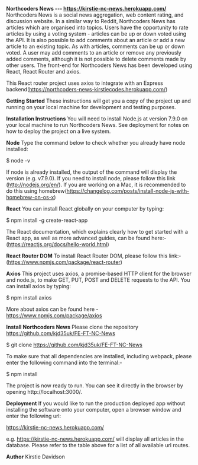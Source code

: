 **Northcoders News --- https://kirstie-nc-news.herokuapp.com/**
Northcoders News is a social news aggregation, web content rating, and discussion website. In a similar way to Reddit, Northcoders News has articles which are organised into topics. Users have the opportunity to rate articles by using a voting system - articles can be up or down voted using the API. It is also possible to add comments about an article or add a new article to an existing topic. As with articles, comments can  be up or down voted. A user may add comments to an article or remove any previously added comments, although it is not possible to delete comments made by other users. The front-end for Northcoders News has been developed using React, React Router and axios. 

This React router project uses axios to integrate with an Express backend(https://northcoders-news-kirstiecodes.herokuapp.com/)

**Getting Started**
These instructions will get you a copy of the project up and running on your local machine for development and testing purposes. 

**Installation Instructions**
You will need to install Node.js at version 7.9.0 on your local machine to run Northcoders News. See deployment for notes on how to deploy the project on a live system.

**Node**
Type the command below to check whether you already have node installed:

$ node -v

If node is already installed, the output of the command will display the version (e.g. v7.9.0). If you need to install node, please follow this link (http://nodejs.org/en/). If you are working on a Mac, it is recommended to do this using homebrew(https://changelog.com/posts/install-node-js-with-homebrew-on-os-x)

**React**
You can install React globally on your computer by typing:

$ npm install -g create-react-app

The React documentation, which explains clearly how to get started with a React app, as well as more advanced guides, can be found here:- (https://reactjs.org/docs/hello-world.html)

**React Router DOM**
To install React Router DOM, please follow this link:-(https://www.npmjs.com/package/react-router)

**Axios**
This project uses axios, a promise-based HTTP client for the browser and node.js, to make GET, PUT, POST and DELETE requests to the API. You can install axios by typing:

$ npm install axios

More about axios can be found here - https://www.npmjs.com/package/axios

**Install Northcoders News**
Please clone the repository https://github.com/kjd35uk/FE-FT-NC-News

$ git clone https://github.com/kjd35uk/FE-FT-NC-News

To make sure that all dependencies are installed, including webpack, please enter the following command into the terminal:-

$ npm install

The project is now ready to run. You can see it directly in the browser by opening http://localhost:3000/.

**Deployment**
If you would like to run the production deployed app without installing the software onto your computer, open a browser window and enter the following url:

https://kirstie-nc-news.herokuapp.com/

e.g. https://kirstie-nc-news.herokuapp.com/ will display all articles in the database. Please refer to the table above for a list of all available url routes.

**Author**
Kirstie Davidson
